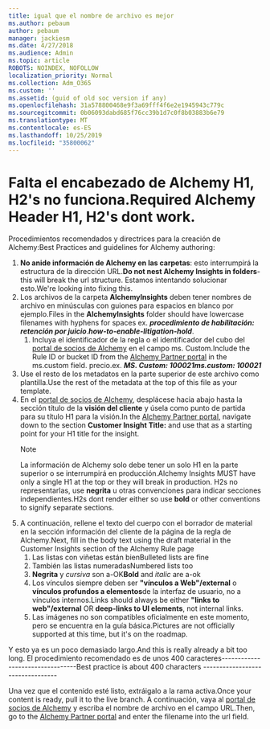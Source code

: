 ```yaml
---
title: igual que el nombre de archivo es mejor
ms.author: pebaum
author: pebaum
manager: jackiesm
ms.date: 4/27/2018
ms.audience: Admin
ms.topic: article
ROBOTS: NOINDEX, NOFOLLOW
localization_priority: Normal
ms.collection: Adm_O365
ms.custom: ''
ms.assetid: (guid of old soc version if any)
ms.openlocfilehash: 31a578800468e9f3a69fff4f6e2e1945943c779c
ms.sourcegitcommit: 0b06093dabd685f76cc39b1d7c0f8b03883b6e79
ms.translationtype: MT
ms.contentlocale: es-ES
ms.lasthandoff: 10/25/2019
ms.locfileid: "35800062"
---
```

# <a name="required-alchemy-header-h1-h2s-dont-work"></a><span data-ttu-id="4adbe-102">Falta el encabezado de Alchemy H1, H2's no funciona.</span><span class="sxs-lookup"><span data-stu-id="4adbe-102">Required Alchemy Header H1, H2's dont work.</span></span>
<span data-ttu-id="4adbe-103">Procedimientos recomendados y directrices para la creación de Alchemy:</span><span class="sxs-lookup"><span data-stu-id="4adbe-103">Best Practices and guidelines for Alchemy authoring:</span></span>

1. <span data-ttu-id="4adbe-104">**No anide información de Alchemy en las carpetas**: esto interrumpirá la estructura de la dirección URL.</span><span class="sxs-lookup"><span data-stu-id="4adbe-104">**Do not nest Alchemy Insights in folders**- this will break the url structure.</span></span> <span data-ttu-id="4adbe-105">Estamos intentando solucionar esto.</span><span class="sxs-lookup"><span data-stu-id="4adbe-105">We're looking into fixing this.</span></span>
1. <span data-ttu-id="4adbe-106">Los archivos de la carpeta **AlchemyInsights** deben tener nombres de archivo en minúsculas con guiones para espacios en blanco por ejemplo.</span><span class="sxs-lookup"><span data-stu-id="4adbe-106">Files in the **AlchemyInsights** folder should have lowercase filenames with hyphens for spaces ex.</span></span> <span data-ttu-id="4adbe-107">***procedimiento de habilitación: retención por juicio***.</span><span class="sxs-lookup"><span data-stu-id="4adbe-107">***how-to-enable-litigation-hold***.</span></span>
    1. <span data-ttu-id="4adbe-108">Incluya el identificador de la regla o el identificador del cubo del [portal de socios de Alchemy](https://alchemyportal.azurewebsites.net) en el campo ms. Custom.</span><span class="sxs-lookup"><span data-stu-id="4adbe-108">Include the Rule ID or bucket ID from the [Alchemy Partner portal](https://alchemyportal.azurewebsites.net) in the ms.custom field.</span></span> <span data-ttu-id="4adbe-109">precio.</span><span class="sxs-lookup"><span data-stu-id="4adbe-109">ex.</span></span> <span data-ttu-id="4adbe-110">***MS. Custom: 100021***</span><span class="sxs-lookup"><span data-stu-id="4adbe-110">***ms.custom: 100021***</span></span>
1. <span data-ttu-id="4adbe-111">Use el resto de los metadatos en la parte superior de este archivo como plantilla.</span><span class="sxs-lookup"><span data-stu-id="4adbe-111">Use the rest of the metadata at the top of this file as your template.</span></span>
1. <span data-ttu-id="4adbe-112">En el [portal de socios de Alchemy](https://alchemyportal.azurewebsites.net), desplácese hacia abajo hasta la sección título de la **visión del cliente** y úsela como punto de partida para su título H1 para la visión.</span><span class="sxs-lookup"><span data-stu-id="4adbe-112">In the [Alchemy Partner portal](https://alchemyportal.azurewebsites.net), navigate down to the section **Customer Insight Title:** and use that as a starting point for your H1 title for the insight.</span></span> 
    > [!NOTE]
    > <span data-ttu-id="4adbe-113">La información de Alchemy solo debe tener un solo H1 en la parte superior o se interrumpirá en producción.</span><span class="sxs-lookup"><span data-stu-id="4adbe-113">Alchemy Insights MUST have only a single H1 at the top or they will break in production.</span></span> <span data-ttu-id="4adbe-114">H2s no representarlas, use **negrita** u otras convenciones para indicar secciones independientes.</span><span class="sxs-lookup"><span data-stu-id="4adbe-114">H2s dont render either so use **bold** or other conventions to signify separate sections.</span></span>
1. <span data-ttu-id="4adbe-115">A continuación, rellene el texto del cuerpo con el borrador de material en la sección información del cliente de la página de la regla de Alchemy.</span><span class="sxs-lookup"><span data-stu-id="4adbe-115">Next, fill in the body text using the draft material in the Customer Insights section of the Alchemy Rule page</span></span>
    1. <span data-ttu-id="4adbe-116">Las listas con viñetas están bien</span><span class="sxs-lookup"><span data-stu-id="4adbe-116">Bulleted lists are fine</span></span>
    1. <span data-ttu-id="4adbe-117">También las listas numeradas</span><span class="sxs-lookup"><span data-stu-id="4adbe-117">Numbered lists too</span></span>
    1. <span data-ttu-id="4adbe-118">**Negrita** y *cursiva* son a-OK</span><span class="sxs-lookup"><span data-stu-id="4adbe-118">**Bold** and *italic* are a-ok</span></span>
    1. <span data-ttu-id="4adbe-119">Los vínculos siempre deben ser **"vínculos a Web"/external** o **vínculos profundos a elementos**de la interfaz de usuario, no a vínculos internos.</span><span class="sxs-lookup"><span data-stu-id="4adbe-119">Links should always be either **"links to web"/external** OR **deep-links to UI elements**, not internal links.</span></span>
    1. <span data-ttu-id="4adbe-120">Las imágenes no son compatibles oficialmente en este momento, pero se encuentra en la guía básica.</span><span class="sxs-lookup"><span data-stu-id="4adbe-120">Pictures are not officially supported at this time, but it's on the roadmap.</span></span>

<span data-ttu-id="4adbe-121">Y esto ya es un poco demasiado largo.</span><span class="sxs-lookup"><span data-stu-id="4adbe-121">And this is really already a bit too long.</span></span> <span data-ttu-id="4adbe-122">El procedimiento recomendado es de unos 400 caracteres---------------------------------</span><span class="sxs-lookup"><span data-stu-id="4adbe-122">Best practice is about 400 characters ---------------------------------</span></span>

<span data-ttu-id="4adbe-123">Una vez que el contenido esté listo, extráigalo a la rama activa.</span><span class="sxs-lookup"><span data-stu-id="4adbe-123">Once your content is ready, pull it to the live branch.</span></span> <span data-ttu-id="4adbe-124">A continuación, vaya al [portal de socios de Alchemy](https://alchemyportal.azurewebsites.net) y escriba el nombre de archivo en el campo URL.</span><span class="sxs-lookup"><span data-stu-id="4adbe-124">Then, go to the [Alchemy Partner portal](https://alchemyportal.azurewebsites.net) and enter the filename into the url field.</span></span> 